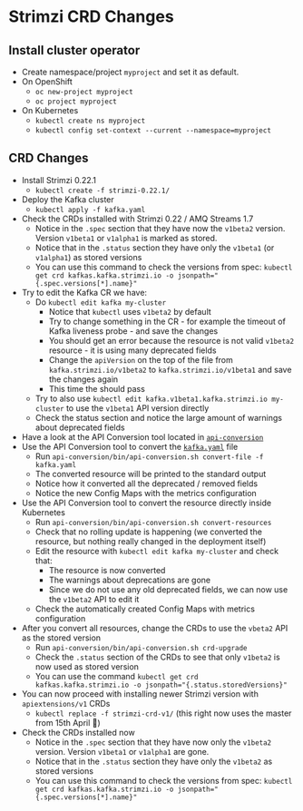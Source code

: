 # Strimzi CRD Changes

## Install cluster operator

* Create namespace/project `myproject` and set it as default.
* On OpenShift 
  * `oc new-project myproject`
  * `oc project myproject`
* On Kubernetes
  * `kubectl create ns myproject`
  * `kubectl config set-context --current --namespace=myproject`

## CRD Changes

* Install Strimzi 0.22.1
  * `kubectl create -f strimzi-0.22.1/`
* Deploy the Kafka cluster
  * `kubectl apply -f kafka.yaml`
* Check the CRDs installed with Strimzi 0.22 / AMQ Streams 1.7
  * Notice in the `.spec` section that they have now the `v1beta2` version. Version `v1beta1` or `v1alpha1` is marked as stored.
  * Notice that in the `.status` section they have only the `v1beta1` (or `v1alpha1`) as stored versions
  * You can use this command to check the versions from spec: `kubectl get crd kafkas.kafka.strimzi.io -o jsonpath="{.spec.versions[*].name}"`
* Try to edit the Kafka CR we have:
  * Do `kubectl edit kafka my-cluster`
    * Notice that `kubectl` uses `v1beta2` by default
    * Try to change something in the CR - for example the timeout of Kafka liveness probe - and save the changes
    * You should get an error because the resource is not valid `v1beta2` resource - it is using many deprecated fields
    * Change the `apiVersion` on the top of the file from `kafka.strimzi.io/v1beta2` to `kafka.strimzi.io/v1beta1` and save the changes again
    * This time the should pass
  * Try to also use `kubectl edit kafka.v1beta1.kafka.strimzi.io my-cluster` to use the `v1beta1` API version directly
  * Check the status section and notice the large amount of warnings about deprecated fields
* Have a look at the API Conversion tool located in [`api-conversion`](./api-conversion)
* Use the API Conversion tool to convert the [`kafka.yaml`](./kafka.yaml) file
  * Run `api-conversion/bin/api-conversion.sh convert-file -f kafka.yaml`
  * The converted resource will be printed to the standard output
  * Notice how it converted all the deprecated / removed fields
  * Notice the new Config Maps with the metrics configuration
* Use the API Conversion tool to convert the resource directly inside Kubernetes
  * Run `api-conversion/bin/api-conversion.sh convert-resources`
  * Check that no rolling update is happening (we converted the resource, but nothing really changed in the deployment itself)
  * Edit the resource with `kubectl edit kafka my-cluster` and check that:
    * The resource is now converted
    * The warnings about deprecations are gone
    * Since we do not use any old deprecated fields, we can now use the `v1beta2` API to edit it
  * Check the automatically created Config Maps with metrics configuration
* After you convert all resources, change the CRDs to use the `vbeta2` API as the stored version
  * Run `api-conversion/bin/api-conversion.sh crd-upgrade`
  * Check the `.status` section of the CRDs to see that only `v1beta2` is now used as stored version
  * You can use the command `kubectl get crd kafkas.kafka.strimzi.io -o jsonpath="{.status.storedVersions}"`
* You can now proceed with installing newer Strimzi version with `apiextensions/v1` CRDs
  * `kubectl replace -f strimzi-crd-v1/` (this right now uses the master from 15th April 🤞)
* Check the CRDs installed now
  * Notice in the `.spec` section that they have now only the `v1beta2` version. Version `v1beta1` or `v1alpha1` are gone.
  * Notice that in the `.status` section they have only the `v1beta2` as stored versions
  * You can use this command to check the versions from spec: `kubectl get crd kafkas.kafka.strimzi.io -o jsonpath="{.spec.versions[*].name}"`
